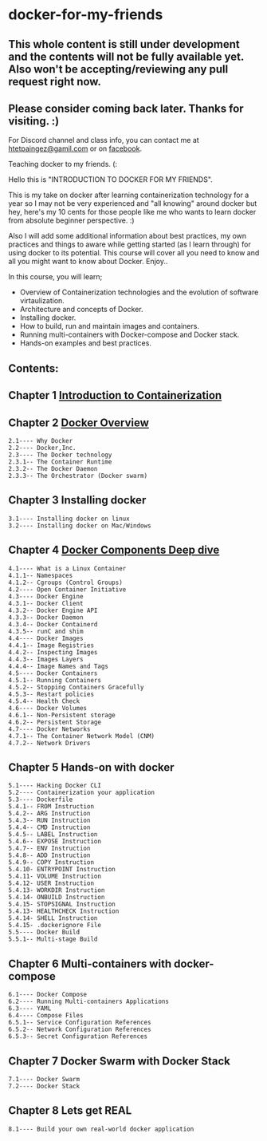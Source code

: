 # docker-for-my-friends

## This whole content is still under development and the contents will not be fully available yet. Also won't be accepting/reviewing any pull request right now. 
## Please consider coming back later. Thanks for visiting. :) 

For Discord channel and class info, you can contact me at htetpaingez@gamil.com or on [facebook](www.facebook.com/htetpaihtun.12345678910).

Teaching docker to my friends. (:

Hello this is "INTRODUCTION TO DOCKER FOR MY FRIENDS". 

This is my take on docker after learning containerization technology for a year so I may not be very experienced and "all knowing" around docker but hey, here's my 10 cents for those people like me who wants to learn docker from absolute beginner perspective. :)

Also I will add some additional information about best practices, my own practices and things to aware while getting started (as I learn through) for using docker to its potential.
This course will cover all you need to know and all you might want to know about Docker.
Enjoy.. 

In this course, you will learn;
- Overview of Containerization technologies and the evolution of software virtaulization.
- Architecture and concepts of Docker.
- Installing docker.
- How to build, run and maintain images and containers.
- Running multi-containers with Docker-compose and Docker stack. 
- Hands-on examples and best practices.

## Contents: 

## Chapter 1 	[Introduction to Containerization](https://github.com/htetpaihtun/docker-for-my-friends/tree/main/chapter-1#hello-in-this-chapter-we-will-start-our-first-step-into-application-containerization-journey-i-will-try-to-explain-how-containers-came-in-in-the-first-place)

## Chapter 2 	[Docker Overview](https://github.com/htetpaihtun/docker-for-my-friends/tree/main/chapter-2#in-this-chapter-you-will-learn-background-of-dockerinc-and-your-brief-answers-to-your-very-first-questions-about-docker-starting-with-why-docker-what-docker-how-docker-and-more) 

 	2.1---- Why Docker
	2.2---- Docker,Inc.
	2.3---- The Docker technology
	2.3.1-- The Container Runtime
	2.3.2-- The Docker Daemon
	2.3.3-- The Orchestrator (Docker swarm) 
	
## Chapter 3 	Installing docker 	

	3.1---- Installing docker on linux
	3.2---- Installing docker on Mac/Windows
	
## Chapter 4  	[Docker Components Deep dive](https://github.com/htetpaihtun/docker-for-my-friends/tree/main/chapter-4)

	4.1---- What is a Linux Container 
	4.1.1-- Namespaces
	4.1.2-- Cgroups (Control Groups)
	4.2---- Open Container Initiative
	4.3---- Docker Engine
	4.3.1-- Docker Client
	4.3.2-- Docker Engine API 
	4.3.3-- Docker Daemon
	4.3.4-- Docker Containerd 
	4.3.5-- runC and shim
	4.4---- Docker Images
	4.4.1-- Image Registries
	4.4.2-- Inspecting Images
	4.4.3-- Images Layers
	4.4.4-- Image Names and Tags
	4.5---- Docker Containers
	4.5.1-- Running Containers
	4.5.2-- Stopping Containers Gracefully
	4.5.3-- Restart policies 
	4.5.4-- Health Check
	4.6---- Docker Volumes
	4.6.1-- Non-Persistent storage
	4.6.2-- Persistent Storage
	4.7---- Docker Networks
	4.7.1-- The Container Network Model (CNM)
	4.7.2-- Network Drivers
	
## Chapter 5 	Hands-on with docker 		
	
	5.1---- Hacking Docker CLI
	5.2---- Containerization your application 
	5.3---- Dockerfile
	5.4.1-- FROM Instruction 
	5.4.2-- ARG Instruction
	5.4.3-- RUN Instruction 
	5.4.4-- CMD Instruction
	5.4.5-- LABEL Instruction 
	5.4.6-- EXPOSE Instruction
	5.4.7-- ENV Instruction
	5.4.8-- ADD Instruction
	5.4.9-- COPY Instruction
	5.4.10- ENTRYPOINT Instruction
	5.4.11- VOLUME Instruction 
	5.4.12- USER Instruction 
	5.4.13- WORKDIR Instruction
	5.4.14- ONBUILD Instruction
	5.4.15- STOPSIGNAL Instruction
	5.4.13- HEALTHCHECK Instruction
	5.4.14- SHELL Instruction
	5.4.15- .dockerignore File
	5.5---- Docker Build
	5.5.1-- Multi-stage Build
	
## Chapter 6    Multi-containers with docker-compose

	6.1---- Docker Compose
	6.2---- Running Multi-containers Applications
	6.3---- YAML
	6.4---- Compose Files
	6.5.1-- Service Configuration References
	6.5.2-- Network Configuration References
	6.5.3-- Secret Configuration References
	
## Chapter 7 	Docker Swarm with Docker Stack

	7.1---- Docker Swarm
	7.2---- Docker Stack
	
	
## Chapter 8 	Lets get REAL 				

	8.1---- Build your own real-world docker application 
	






